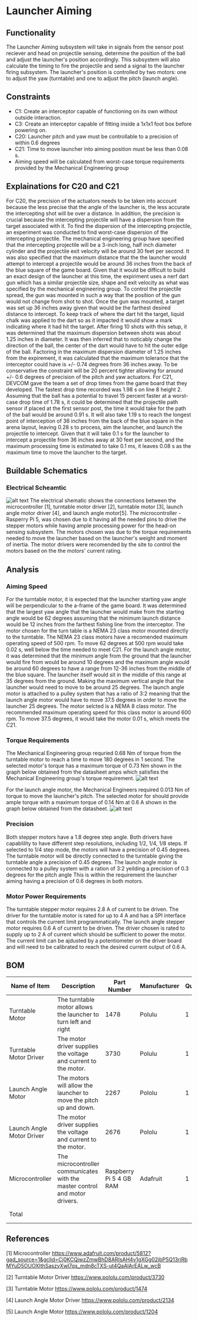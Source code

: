 # Launcher Aiming
## Functionality
The Launcher Aiming subsystem will take in signals from the sensor post reciever and head on projectile sensing, determine the position of the ball and adjust the launcher's position accordingly. This subsystem will also calculate the timing to fire the projectile and send a signal to the launcher firing subsystem. The launcher's position is controlled by two motors: one to adjust the yaw (turntable) and one to adjust the pitch (launch angle).
## Constraints 
* C1: Create an interceptor capable of functioning
on its own without outside interaction.
* C3: Create an interceptor capable of fitting inside
a 1x1x1 foot box before powering on.
* C20: Launcher pitch and yaw must be controllable to a precision of within 0.6 degrees
* C21: Time to move launcher into aiming position must be less than 0.08 s.
* Aiming speed will be calculated from worst-case torque requirements provided by the Mechanical Engineering group
## Explainations for C20 and C21
For C20, the precision of the actuators needs to be taken into account because the less precise that the angle of the launcher is, the less accurate the intercepting shot will be over a distance. In addition, the precision is crucial  because the intercepting projectile will have a dispersion from the target associated with it. To find the dispersion of the intercepting projectile, an experiment was conducted to find worst-case dispersion of the intercepting projectile. The mechanical engineering group have specified that the intercepting projectile will be a 3-inch long, half inch diameter cylinder and the projectile exit velocity will be around 30 feet per second. It was also specified that the maximum distance that the the launcher would attempt to intercept a projectile would be around 36 inches from the back of the blue square of the game board. Given that it would be difficult to build an exact design of the launcher at this time, the expiriment uses a nerf dart gun which has a similar projectile size, shape and exit velocity as what was specified by the mechanical engineering group. To control the projectile spread, the gun was mounted in such a way that the position of the gun would not change from shot to shot. Once the gun was mounted, a target was set up 36 inches away given that would be the farthest desired distance to intercept. To keep track of where the dart hit the target, liquid chalk was applied to the dart so as it impacted it would show a mark indicating where it had hit the target. After firing 10 shots with this setup, it was determined that the maximum dispersion between shots was about 1.25 inches in diameter. It was then inferred that to noticably change the direction of the ball, the center of the dart would have to hit the outer edge of the ball. Factoring in the maximum dispersion diameter of 1.25 inches from the expirement, it was calculated that the maximum tolerance that the interceptor could have is +/- 0.74 degrees from 36 inches away. To be conservative the constraint will be 20 percent tighter allowing for around +/- 0.6 degrees of precision of the pitch and yaw actuators. For C21, DEVCOM gave the team a set of drop times from the game board that they developed. The fastest drop time recorded was 1.98 s on line 8 height 2. Assuming that the ball has a potential to travel 15 percent faster at a worst-case drop time of 1.78 s, it could be determined that the projectile path sensor if placed at the first sensor post, the time it would take for the path of the ball would be around 0.91 s. It will also take 1.19 s to reach the longest point of interception of 36 inches from the back of the blue square in the arena layout, leaving 0.28 s to process, aim the launcher, and launch the projectile to intercept. Given that it will take 0.1 s for the launcher to intercept a projectile from 36 inches away at 30 feet per second, and the maximum processing time is estimated to take 0.1 ms, it leaves 0.08 s as the maximum time to move the launcher to the target.
    

## Buildable Schematics
### Electrical Scheamtic
![alt text](image.png)
The electrical shematic shows the connections between the microcontroller [1], turntable motor driver [2], turntable motor [3], launch angle motor driver [4], and launch angle motor[5]. The microcontroller - Rasperry Pi 5, was chosen due to it having all the needed pins to drive the stepper motors while having ample processing power for the head-on sensing subsystem. The motors chosen was due to the torque requirements needed to move the launcher based on the launcher's weight and moment of inertia. The motor drivers were recomended by the site to control the motors based on the the motors' current rating.
## Analysis
### Aiming Speed
For the turntable motor, it is expected that the launcher starting yaw angle will be perpendicular to the a-frame of the game board. It was determined that the largest yaw angle that the launcher would make from the starting angle would be 62 degrees assuming that the minimum launch distance would be 12 inches from the farthest fishing line from the interceptor. The motor chosen for the turn table is a NEMA 23 class motor mounted directly to the turntable. The NEMA 23 class motors have a recomended maximum operating speed of 500 rpm. To move 62 degrees at 500 rpm would take 0.02 s, well below the time needed to meet C21. For the launch angle motor, it was determined that the minimum angle from the ground that the launcher would fire from would be around 10 degrees and the maximum angle would be around 60 degrees to have a range from 12-36 inches from the middle of the blue square. The launcher itself would sit in the middle of this range at 35 degrees from the ground. Making the maximum vertical angle that the launcher would need to move to be around 25 degrees. The launch angle motor is attached to a pulley system that has a ratio of 3:2 meaning that the launch angle motor would have to move 37.5 degrees in order to move the launcher 25 degrees. The motor selcted is a NEMA 8 class motor. The recommended maximum operating speed for this class motor is around 600 rpm. To move 37.5 degrees, it would take the motor 0.01 s, which meets the C21.
### Torque Requirements
The Mechanical Engineering group requried 0.68 Nm of torque from the turntable motor to reach a time to move 180 degrees in 1 second. The selected motor's torque has a maximum torque of 0.73 Nm shown in the graph below obtained from the datasheet amps which satisfies the Mechanical Engineering group's torque requirement.
![alt text](image-3.png)

For the launch angle motor, the Mechanical Engineers required 0.013 Nm of torque to move the launcher's pitch. The selected motor for should provide ample torque with a maximum torque of 0.14 Nm at 0.6 A shown in the graph below obtained from the datasheet.
![alt text](image-4.png)
### Precision
Both stepper motors have a 1.8  degree step angle. Both drivers have capablility to have different step resolutions, including 1/2, 1/4, 1/8 steps. If selected to 1/4 step mode, the motors will have a precision of 0.45 degrees. The turntable motor will be directly connected to the turntable giving the turntable angle a precision of 0.45 degrees. The launch angle motor is connected to a pulley system with a ration of 3:2 yeilding a precision of 0.3 degrees for the pitch angle This is within the requirement the launcher aiming having a precision of 0.6 degrees in both motors.
### Motor Power Requirements
The turntable stepper motor requires 2.8 A of current to be driven. The driver for the turntable motor is rated for up to 4 A and has a SPI interface that controls the current limit programmatically. The launch angle stepper motor requires 0.6 A of current to be driven. The driver chosen is rated to supply up to 2 A of current which should be sufficient to power the motor. The current limit can be ajdusted by a potentiometer on the driver board and will need to be calibrated to reach the desired current output of 0.6 A. 
## BOM
| Name of Item   | Description                                                                  | Part Number     | Manufacturer     | Quantity     | Price      | Total   |
|----------------|------------------------------------------------------------------------------|-----------------|------------------|--------------|------------|---------|
| Turntable Motor | The turntable motor allows the launcher to turn left and right                 | 1478           | Polulu      | 1        | 47.95       |  47.95    |
| Turntable Motor Driver     | The motor driver supplies the voltage and current to the motor.                                   | 3730           | Polulu      | 1            |  28.95        |  28.95     |
| Launch Angle Motor          | The motors will allow the launcher to move the pitch up and down.                 | 2267            | Pololu           | 1            |  21.95       |  21.95   |
| Launch Angle Motor Driver    | The motor driver supplies the voltage and current to the motor.                           | 2676            | Pololu           | 1   |  7.95        |  7.95    |
| Microcontroller| The microcontroller communicates with the master control and motor drivers.  | Raspberry Pi 5 4 GB RAM | Adafruit          | 1            | 60.00       | 60.00    |
| Total          |                                                                              |                 |                  |              | Total Cost | $166.80 |
  
## References
[1] Microcontroller https://www.adafruit.com/product/5812?gad_source=1&gclid=Cj0KCQjwzZmwBhD8ARIsAH4v1gXGg02jbP5Q13riRbMYuD5OUOXIthSaszyXwI7qs_mdn8cTXS-ut4QaAlArEALw_wcB

[2] Turntable Motor Driver https://www.pololu.com/product/3730 

[3] Turntable Motor https://www.pololu.com/product/1474

[4] Launch Angle Motor Driver https://www.pololu.com/product/2134

[5] Launch Angle Motor https://www.pololu.com/product/1204
